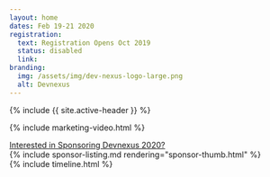 ```yaml
---
layout: home
dates: Feb 19-21 2020
registration:
  text: Registration Opens Oct 2019
  status: disabled
  link:
branding:
  img: /assets/img/dev-nexus-logo-large.png
  alt: Devnexus
---
```


{% include {{ site.active-header }} %}

{% include marketing-video.html %}

<div class="row">
<a name="sponsorlist"></a>
      <div class="featured-header">
        <a class="action-header" href="https://ajug.typeform.com/to/BTa7bZ">Interested in Sponsoring Devnexus 2020?</a>
      </div>
{% include sponsor-listing.md rendering="sponsor-thumb.html" %}
</div>
<div class="row">
<a name="timeline"></a>
{% include timeline.html %}
</div>
